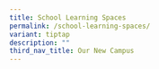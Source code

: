 ```yaml
---
title: School Learning Spaces
permalink: /school-learning-spaces/
variant: tiptap
description: ""
third_nav_title: Our New Campus
---
```

